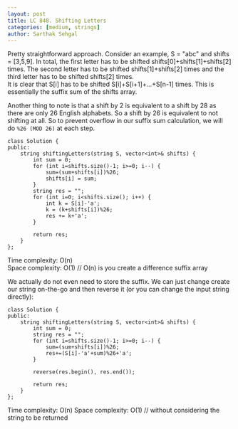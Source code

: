 ```yaml
---
layout: post
title: LC 848. Shifting Letters
categories: [medium, strings]
author: Sarthak Sehgal
---
```


Pretty straightforward approach. Consider an example, S = "abc" and shifts = [3,5,9]. In total, the first letter has to be shifted shifts[0]+shifts[1]+shifts[2] times. The second letter has to be shifted shifts[1]+shifts[2] times and the third letter has to be shifted shifts[2] times.  
It is clear that S[i] has to be shifted S[i]+S[i+1]+...+S[n-1] times. This is essentially the suffix sum of the shifts array.

Another thing to note is that a shift by 2 is equivalent to a shift by 28 as there are only 26 English alphabets. So a shift by 26 is equivalent to not shifting at all. So to prevent overflow in our suffix sum calculation, we will do `%26 (MOD 26)` at each step.

```
class Solution {
public:
    string shiftingLetters(string S, vector<int>& shifts) {
        int sum = 0;
        for (int i=shifts.size()-1; i>=0; i--) {
            sum=(sum+shifts[i])%26;
            shifts[i] = sum;
        }
        string res = "";
        for (int i=0; i<shifts.size(); i++) {
            int k = S[i]-'a';
            k = (k+shifts[i])%26;
            res += k+'a';
        }

        return res;
    }
};
```
Time complexity: O(n)  
Space complexity: O(1) // O(n) is you create a difference suffix array

We actually do not even need to store the suffix. We can just change create our string on-the-go and then reverse it (or you can change the input string directly):
```
class Solution {
public:
    string shiftingLetters(string S, vector<int>& shifts) {
        int sum = 0;
        string res = "";
        for (int i=shifts.size()-1; i>=0; i--) {
            sum=(sum+shifts[i])%26;
            res+=(S[i]-'a'+sum)%26+'a';
        }

        reverse(res.begin(), res.end());

        return res;
    }
};
```
Time complexity: O(n)
Space complexity: O(1) // without considering the string to be returned